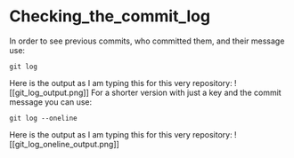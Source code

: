 # Checking_the_commit_log

In order to see previous commits, who committed them, and their message use:
```git
git log
```
Here is the output as I am typing this for this very repository:
![[git_log_output.png]]
For a shorter version with just a key and the commit message you can use:
```git
git log --oneline
```
Here is the output as I am typing this for this very repository:
![[git_log_oneline_output.png]]
